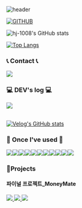 ![header](https://capsule-render.vercel.app/api?type=Waving&text=HOJIN&fontColor=1e81fb)

[![GITHUB](https://hits.seeyoufarm.com/api/count/incr/badge.svg?url=https%3A%2F%2Fgithub.com%2Fjiholee0&count_bg=%23F29494&title_bg=%232F2E2E&icon=github.svg&icon_color=%23FFFFFF&title=GITHUB&edge_flat=false)](https://github.com/hj-1008)

![hj-1008's GitHub stats](https://github-readme-stats.vercel.app/api?username=hj-1008&show_icons=true&theme=shadow_blue)

[![Top Langs](https://github-readme-stats.vercel.app/api/top-langs/?username=hj-1008&layout=donut-vertical)](https://github.com/hj-1008/github-readme-stats)

### 📞 Contact 📞
<a href="mailto:khj981008@gmail.com">
    <img src="https://img.shields.io/badge/Gmail-EA4335?style=for-the-badge&logo=Gmail&logoColor=white"> 
</a>

### 💻 DEV's log 💻
<div style="display:flex; flex-direction:row;">
    <a href="https://velog.io/@khj981008">
        <img src="https://img.shields.io/badge/velog-20C997?style=for-the-badge&logo=velog&logoColor=white"> 
    </a>
    
</div><br>

[![Velog's GitHub stats](https://velog-readme-stats.vercel.app/api?name=khj981008)](https://github.com/khj981008/velog-readme-stats)

### 🔨 Once I've used 🔨
<div style="display:flex; flex-direction:row;">
    <img src="https://img.shields.io/badge/oracle-F80000?style=for-the-badge&logo=oracle&logoColor=white"> 
    <img src="https://img.shields.io/badge/Java-007396?style=for-the-badge&logo=Java&logoColor=white"> 
    <img src="https://img.shields.io/badge/Spring Boot-6DB33F?style=for-the-badge&logo=spring boot&logoColor=white"> 
    <img src="https://img.shields.io/badge/apache tomcat-F8DC75?style=for-the-badge&logo=apachetomcat&logoColor=black">
    <br>
    <img src="https://img.shields.io/badge/html5-E34F26?style=for-the-badge&logo=html5&logoColor=white"> 
    <img src="https://img.shields.io/badge/css-1572B6?style=for-the-badge&logo=css3&logoColor=white"> 
    <img src="https://img.shields.io/badge/javascript-F7DF1E?style=for-the-badge&logo=javascript&logoColor=black"> 
    <img src="https://img.shields.io/badge/bootstrap-7952B3?style=for-the-badge&logo=bootstrap&logoColor=white">
    <img src="https://img.shields.io/badge/python-3776AB?style=for-the-badge&logo=python&logoColor=white"> 
    <img src="https://img.shields.io/badge/jquery-0769AD?style=for-the-badge&logo=jQuery&logoColor=white"> 
    <img src="https://img.shields.io/badge/react-61DAFB?style=for-the-badge&logo=react&logoColor=white"> 
</div>

### 📗Projects

#### 파이널 프로젝트_MoneyMate
<a href="https://github.com/KH-FInal-Jo/moneymate">
    <img src="https://img.shields.io/badge/github-181717?style=for-the-badge&logo=github&logoColor=white"> 
</a>
<a href="https://docs.google.com/presentation/d/e/2PACX-1vSuLZon8GiY55w51WtvdsmSCe1qKUFTcc-3czfjg9AaVy8_qiwBWv-eu6xRPe_Z1LlYw2ohK5j54IHi/pub?start=false&loop=false&delayms=3000">
    <img src="https://img.shields.io/badge/googleslides-FBBC04?style=for-the-badge&logo=googleslides&logoColor=white"> 
</a>

<a href="https://velog.io/@khj981008/%ED%8C%8C%EC%9D%B4%EB%84%90-%ED%94%84%EB%A1%9C%EC%A0%9D%ED%8A%B8-MoneyMate">
    <img src="https://img.shields.io/badge/velog-20C997?style=for-the-badge&logo=velog&logoColor=white"> 
</a>
